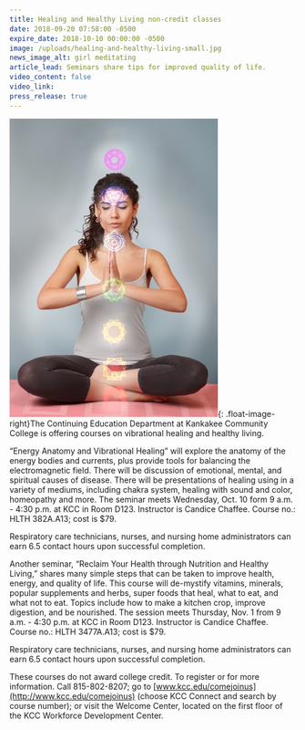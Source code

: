 ```yaml
---
title: Healing and Healthy Living non-credit classes
date: 2018-09-20 07:58:00 -0500
expire_date: 2018-10-10 00:00:00 -0500
image: /uploads/healing-and-healthy-living-small.jpg
news_image_alt: girl meditating
article_lead: Seminars share tips for improved quality of life.
video_content: false
video_link:
press_release: true
---
```


![](/uploads/healing-and-healthy-living---copy.jpg){: .float-image-right}The Continuing Education Department at Kankakee Community College is offering courses on vibrational healing and healthy living.

“Energy Anatomy and Vibrational Healing” will explore the anatomy of the energy bodies and currents, plus provide tools for balancing the electromagnetic field. There will be discussion of emotional, mental, and spiritual causes of disease. There will be presentations of healing using in a variety of mediums, including chakra system, healing with sound and color, homeopathy and more. The seminar meets Wednesday, Oct. 10 form 9 a.m. - 4:30 p.m. at KCC in Room D123. Instructor is Candice Chaffee. Course no.: HLTH 382A.A13; cost is $79.

Respiratory care technicians, nurses, and nursing home administrators can earn 6.5 contact hours upon successful completion.

Another seminar, “Reclaim Your Health through Nutrition and Healthy Living,” shares many simple steps that can be taken to improve health, energy, and quality of life. This course will de-mystify vitamins, minerals, popular supplements and herbs, super foods that heal, what to eat, and what not to eat. Topics include how to make a kitchen crop, improve digestion, and be nourished. The session meets Thursday, Nov. 1 from 9 a.m. - 4:30 p.m. at KCC in Room D123. Instructor is Candice Chaffee. Course no.: HLTH 3477A.A13; cost is $79.

Respiratory care technicians, nurses, and nursing home administrators can earn 6.5 contact hours upon successful completion.

These courses do not award college credit. To register or for more information. Call 815-802-8207; go to [www.kcc.edu/comejoinus](http://www.kcc.edu/comejoinus) (choose KCC Connect and search by course number); or visit the Welcome Center, located on the first floor of the KCC Workforce Development Center.